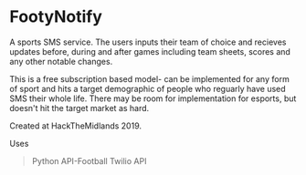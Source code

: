 
# FootyNotify


A sports SMS service. The users inputs their team of choice and recieves updates before, during and after games including team sheets, scores and any other notable changes. 

This is a free subscription based model- can be implemented for any form of sport and hits a target demographic of people who reguarly have used SMS their whole life. There may be room for implementation for esports, but doesn't hit the target market as hard.

Created at HackTheMidlands 2019.

Uses

>Python
>API-Football
>Twilio API
